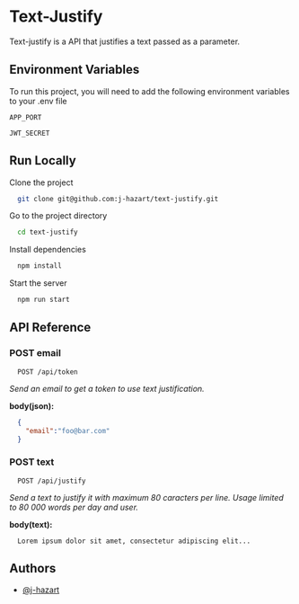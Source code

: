 
# Text-Justify
Text-justify is a API that justifies a text passed as a parameter.


## Environment Variables

To run this project, you will need to add the following environment variables to your .env file

`APP_PORT`

`JWT_SECRET`


## Run Locally

Clone the project

```bash
  git clone git@github.com:j-hazart/text-justify.git
```

Go to the project directory

```bash
  cd text-justify
```

Install dependencies

```bash
  npm install
```

Start the server

```bash
  npm run start
```


## API Reference

### POST email

```http
  POST /api/token
```
*Send an email to get a token to use text justification.*

__body(json):__
```json
  {
    "email":"foo@bar.com"
  }
```

### POST text

```http
  POST /api/justify
```
*Send a text to justify it with maximum 80 caracters per line. Usage limited to 80 000 words per day and user.*

__body(text):__
```text
  Lorem ipsum dolor sit amet, consectetur adipiscing elit...
```
## Authors

- [@j-hazart](https://www.github.com/j-hazart)

